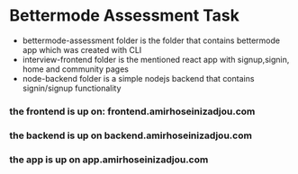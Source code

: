 # Bettermode Assessment Task

* bettermode-assessment folder is the folder that contains bettermode app which was created with CLI
* interview-frontend folder is the mentioned react app with signup,signin, home and community pages
* node-backend folder is a simple nodejs backend that contains signin/signup functionality
  
### the frontend is up on: frontend.amirhoseinizadjou.com
### the backend is up on backend.amirhoseinizadjou.com
### the app is up on app.amirhoseinizadjou.com

